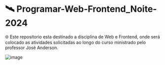 # 🛰️ Programar-Web-Frontend_Noite-2024
🌐 Este repositorio esta destinado a disciplina de Web e Frontend, onde será colocado as atividades solicitadas ao longo do curso ministrado pelo professor José Anderson.

![image](https://github.com/DevUnifacisa/Programar-Web-Frontend---Noite-2024/assets/161496226/ca4d5443-01c0-4739-aa03-244de14fc7ea)

